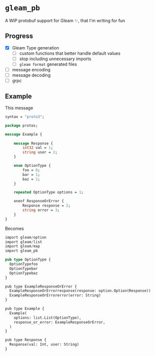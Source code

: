 # `gleam_pb`

A WIP protobuf support for Gleam ✨, that I'm writing for fun

## Progress

- [X] Gleam Type generation
  - [ ] custom functions that better handle default values
  - [ ] stop including unnecessary imports
  - [ ] `gleam format` generated files
- [ ] message encoding
- [ ] message decoding
- [ ] grpc

## Example

This message

```protobuf
syntax = "proto3";

package protos;

message Example {
    
    message Response {
        int32 val = 1;
        string user = 2;
    }

    enum OptionType {
        foo = 0;
        bar = 1;
        baz = 2;
    }

    repeated OptionType options = 1;

    oneof ResponseOrError {
        Response response = 2;
        string error = 3;
    }
}
```

Becomes

```rust
import gleam/option
import gleam/list
import gleam/map
import gleam_pb

pub type OptionType {
  OptionTypefoo
  OptionTypebar
  OptionTypebaz
}

pub type ExampleResponseOrError {
  ExampleResponseOrErrorresponse(response: option.Option(Response))
  ExampleResponseOrErrorerror(error: String)
}

pub type Example {
  Example(
    options: list.List(OptionType),
    response_or_error: ExampleResponseOrError,
  )
}

pub type Response {
  Response(val: Int, user: String)
}
```
